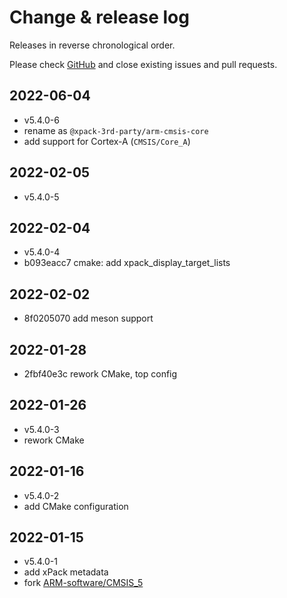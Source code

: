 # Change & release log

Releases in reverse chronological order.

Please check
[GitHub](https://github.com/xpack-3rd-party/arm-cmsis-core-xpack/issues/)
and close existing issues and pull requests.

## 2022-06-04

* v5.4.0-6
* rename as `@xpack-3rd-party/arm-cmsis-core`
* add support for Cortex-A (`CMSIS/Core_A`)

## 2022-02-05

* v5.4.0-5

## 2022-02-04

* v5.4.0-4
* b093eacc7 cmake: add xpack_display_target_lists

## 2022-02-02

* 8f0205070 add meson support

## 2022-01-28

* 2fbf40e3c rework CMake, top config

## 2022-01-26

* v5.4.0-3
* rework CMake

## 2022-01-16

* v5.4.0-2
* add CMake configuration

## 2022-01-15

* v5.4.0-1
* add xPack metadata
* fork [ARM-software/CMSIS_5](https://github.com/ARM-software/CMSIS_5)
